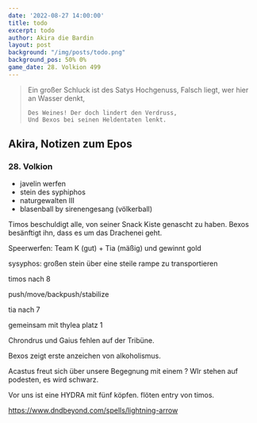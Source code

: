 ```yaml
---
date: '2022-08-27 14:00:00'
title: todo
excerpt: todo
author: Akira die Bardin
layout: post
background: "/img/posts/todo.png"
background_pos: 50% 0%
game_date: 28. Volkion 499
---
```


<div class="rhyme">
  <blockquote>
    Ein großer Schluck ist des Satys Hochgenuss,
    Falsch liegt, wer hier an Wasser denkt,
    
    Des Weines! Der doch lindert den Verdruss,
    Und Bexos bei seinen Heldentaten lenkt.
  </blockquote>
</div>

## Akira, Notizen zum Epos

### 28. Volkion

* javelin werfen
* stein des syphiphos
* naturgewalten III
* blasenball by sirenengesang (völkerball)

Timos beschuldigt alle, von seiner Snack Kiste genascht zu haben. Bexos besänftigt ihn, dass es um das Drachenei geht.

Speerwerfen: Team K (gut) + Tia (mäßig) und gewinnt gold

sysyphos: großen stein über eine steile rampe zu transportieren

<!-- todo: timos auf dndaux mit hammock bild ergänzen -->

timos nach 8

push/move/backpush/stabilize

tia nach 7

gemeinsam mit thylea platz 1

Chrondrus und Gaius fehlen auf der Tribüne.

Bexos zeigt erste anzeichen von alkoholismus. 

Acastus freut sich über unsere Begegnung mit einem ?
WIr stehen auf podesten, es wird schwarz.

Vor uns ist eine HYDRA mit fünf köpfen. flöten entry von timos.

<dall-emage>https://www.dndbeyond.com/spells/lightning-arrow</dall-emage>


